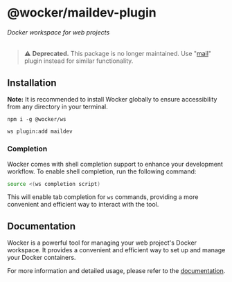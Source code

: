 # @wocker/maildev-plugin

###### Docker workspace for web projects

> ⚠ **Deprecated.** This package is no longer maintained. Use "[mail](https://www.npmjs.com/package/@wocker/mail-plugin)" plugin instead for similar functionality.

## Installation

**Note:** It is recommended to install Wocker globally to ensure accessibility from any directory in your terminal.

```shell
npm i -g @wocker/ws
```

```shell
ws plugin:add maildev
```


### Completion

Wocker comes with shell completion support to enhance your development workflow. To enable shell completion, run the following command:

```bash
source <(ws completion script)
```

This will enable tab completion for `ws` commands, providing a more convenient and efficient way to interact with the tool.


## Documentation

Wocker is a powerful tool for managing your web project's Docker workspace. It provides a convenient and efficient way to set up and manage your Docker containers.

For more information and detailed usage, please refer to the [documentation](https://kearisp.github.io/wocker).
